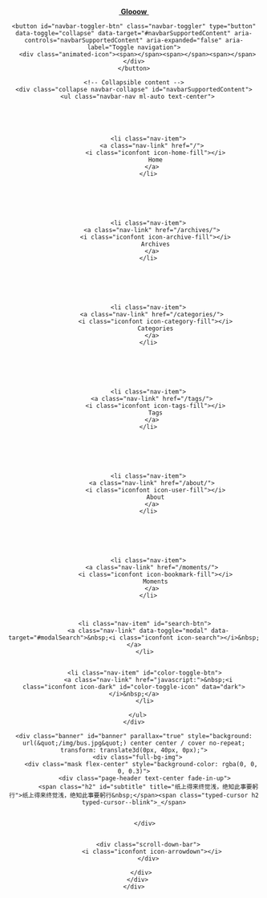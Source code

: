 <head>
  <meta charset="UTF-8">
  <link rel="apple-touch-icon" sizes="76x76" href="C:\Users\Gu\Pictures\Camera Roll\1.jpg">
  <link rel="icon" type="image/png" href="C:\Users\Gu\Pictures\Camera Roll\1.jpg">
  <meta name="viewport" content="width=device-width, initial-scale=1.0, maximum-scale=1.0, user-scalable=no, shrink-to-fit=no">
  <meta http-equiv="x-ua-compatible" content="ie=edge">
  
  <meta name="theme-color" content="#2f4154">
  <meta name="description" content="">
  <meta name="author" content="Galaxy">
  <meta name="keywords" content="">
  <title>爱在西元前</title>

  <link rel="stylesheet" href="https://cdn.jsdelivr.net/npm/bootstrap@4.5.3/dist/css/bootstrap.min.css">


  <link rel="stylesheet" href="https://cdn.jsdelivr.net/npm/bootstrap@4.5.3/dist/css/bootstrap.min.css">
  <!-- 主题依赖的图标库，不要自行修改 -->

<link rel="stylesheet" href="//at.alicdn.com/t/font_1749284_ba1fz6golrf.css">



<link rel="stylesheet" href="//at.alicdn.com/t/font_1736178_kmeydafke9r.css">


<link rel="stylesheet" href="/css/main.css">

<!-- 自定义样式保持在最底部 -->


  <script id="fluid-configs">
    var Fluid = window.Fluid || {};
    var CONFIG = {"hostname":"example.com","root":"/","version":"1.8.7","typing":{"enable":true,"typeSpeed":70,"cursorChar":"_","loop":false},"anchorjs":{"enable":true,"element":"h1,h2,h3,h4,h5,h6","placement":"right","visible":"hover","icon":""},"progressbar":{"enable":true,"height_px":3,"color":"#29d","options":{"showSpinner":false,"trickleSpeed":100}},"copy_btn":true,"image_zoom":{"enable":true},"toc":{"enable":true,"headingSelector":"h1,h2,h3,h4,h5,h6","collapseDepth":0},"lazyload":{"enable":true,"onlypost":false},"web_analytics":{"enable":false,"baidu":null,"google":null,"gtag":null,"tencent":{"sid":null,"cid":null},"woyaola":null,"cnzz":null,"leancloud":{"app_id":null,"app_key":null,"server_url":null}}};
  </script>
  <script src="/js/utils.js"></script>
  <script src="/js/color-schema.js"></script>
<meta name="generator" content="Hexo 5.3.0"><script type="text/javascript" defer="" src="//busuanzi.ibruce.info/busuanzi?jsonpCallback=BusuanziCallback_657343534925" referrerpolicy="no-referrer-when-downgrade"></script></head>


<body>
  <header style="height: 100vh;">
    <nav id="navbar" class="navbar fixed-top navbar-expand-lg scrolling-navbar top-nav-collapse">
  <div class="container">
    <a class="navbar-brand" href="/">&nbsp;<strong>Glooow</strong>&nbsp;</a>

    <button id="navbar-toggler-btn" class="navbar-toggler" type="button" data-toggle="collapse" data-target="#navbarSupportedContent" aria-controls="navbarSupportedContent" aria-expanded="false" aria-label="Toggle navigation">
      <div class="animated-icon"><span></span><span></span><span></span></div>
    </button>

    <!-- Collapsible content -->
    <div class="collapse navbar-collapse" id="navbarSupportedContent">
      <ul class="navbar-nav ml-auto text-center">
                
          
          
          
          
            <li class="nav-item">
              <a class="nav-link" href="/">
                <i class="iconfont icon-home-fill"></i>
                Home
              </a>
            </li>
          
        
          
          
          
          
            <li class="nav-item">
              <a class="nav-link" href="/archives/">
                <i class="iconfont icon-archive-fill"></i>
                Archives
              </a>
            </li>
          
        
          
          
          
          
            <li class="nav-item">
              <a class="nav-link" href="/categories/">
                <i class="iconfont icon-category-fill"></i>
                Categories
              </a>
            </li>
          
        
          
          
          
          
            <li class="nav-item">
              <a class="nav-link" href="/tags/">
                <i class="iconfont icon-tags-fill"></i>
                Tags
              </a>
            </li>
          
        
          
          
          
          
            <li class="nav-item">
              <a class="nav-link" href="/about/">
                <i class="iconfont icon-user-fill"></i>
                About
              </a>
            </li>
          
        
          
          
          
          
            <li class="nav-item">
              <a class="nav-link" href="/moments/">
                <i class="iconfont icon-bookmark-fill"></i>
                Moments
              </a>
            </li>
          
        
        
          <li class="nav-item" id="search-btn">
            <a class="nav-link" data-toggle="modal" data-target="#modalSearch">&nbsp;<i class="iconfont icon-search"></i>&nbsp;</a>
          </li>
        
        
          <li class="nav-item" id="color-toggle-btn">
            <a class="nav-link" href="javascript:">&nbsp;<i class="iconfont icon-dark" id="color-toggle-icon" data="dark"></i>&nbsp;</a>
          </li>
        
      </ul>
    </div>
  </div>
</nav>

    <div class="banner" id="banner" parallax="true" style="background: url(&quot;/img/bus.jpg&quot;) center center / cover no-repeat; transform: translate3d(0px, 40px, 0px);">
      <div class="full-bg-img">
        <div class="mask flex-center" style="background-color: rgba(0, 0, 0, 0.3)">
          <div class="page-header text-center fade-in-up">
            <span class="h2" id="subtitle" title="纸上得来终觉浅，绝知此事要躬行">纸上得来终觉浅，绝知此事要躬行&nbsp;</span><span class="typed-cursor h2 typed-cursor--blink">_</span>

            
          </div>

          
            <div class="scroll-down-bar">
              <i class="iconfont icon-arrowdown"></i>
            </div>
          
        </div>
      </div>
    </div>
  </header>

  <main>
    
      <div class="container nopadding-x-md">
        <div class="py-5" id="board" style="margin-top:0">
          
          <div class="container">
            <div class="row">
              <div class="col-12 col-md-10 m-auto">
                


  <div class="row mx-auto index-card">
    
     </main>

  <footer class="text-center mt-5 py-3">
  <div class="footer-content">
     <a href="https://hexo.io" target="_blank" rel="nofollow noopener"><span>Hexo</span></a> <i class="iconfont icon-love"></i> <a href="https://github.com/fluid-dev/hexo-theme-fluid" target="_blank" rel="nofollow noopener"><span>Fluid</span></a> 
  </div>
  
  <div class="statistics">
    
    

    
      
        <!-- 不蒜子统计PV -->
        <span id="busuanzi_container_site_pv" style="display: none">
            总访问量 
            <span id="busuanzi_value_site_pv"></span>
             次
          </span>
      
      
        <!-- 不蒜子统计UV -->
        <span id="busuanzi_container_site_uv" style="display: none">
            总访客数 
            <span id="busuanzi_value_site_uv"></span>
             人
          </span>
      
    
  </div>


  

  
</footer>

<!-- SCRIPTS -->

  <script src="https://cdn.jsdelivr.net/npm/nprogress@0.2.0/nprogress.min.js"></script>
  <link rel="stylesheet" href="https://cdn.jsdelivr.net/npm/nprogress@0.2.0/nprogress.min.css">

  <script>
    NProgress.configure({"showSpinner":false,"trickleSpeed":100})
    NProgress.start()
    window.addEventListener('load', function() {
      NProgress.done();
    })
  </script>


<script src="https://cdn.jsdelivr.net/npm/jquery@3.5.1/dist/jquery.min.js"></script>
<script src="https://cdn.jsdelivr.net/npm/bootstrap@4.5.3/dist/js/bootstrap.min.js"></script>
<script src="/js/debouncer.js"></script>
<script src="/js/events.js"></script>
<script src="/js/plugins.js"></script>

<!-- Plugins -->


  
    <script src="/js/lazyload.js"></script>
  



  









  <script defer="" src="https://cdn.jsdelivr.net/npm/clipboard@2.0.6/dist/clipboard.min.js"></script>



  <script defer="" src="https://busuanzi.ibruce.info/busuanzi/2.3/busuanzi.pure.mini.js"></script>




  <script src="https://cdn.jsdelivr.net/npm/typed.js@2.0.11/lib/typed.min.js"></script>
  <script>
    (function (window, document) {
      var typing = Fluid.plugins.typing;
      var title = document.getElementById('subtitle').title;
      
      typing(title)
      
    })(window, document);
  </script><style type="text/css" data-typed-js-css="true">
        .typed-cursor{
          opacity: 1;
        }
        .typed-cursor.typed-cursor--blink{
          animation: typedjsBlink 0.7s infinite;
          -webkit-animation: typedjsBlink 0.7s infinite;
                  animation: typedjsBlink 0.7s infinite;
        }
        @keyframes typedjsBlink{
          50% { opacity: 0.0; }
        }
        @-webkit-keyframes typedjsBlink{
          0% { opacity: 1; }
          50% { opacity: 0.0; }
          100% { opacity: 1; }
        }
      </style>



  <script src="/js/local-search.js"></script>
  <script>
    (function () {
      var path = "/local-search.xml";
      var inputArea = document.querySelector("#local-search-input");
      inputArea.onclick = function () {
        searchFunc(path, 'local-search-input', 'local-search-result');
        this.onclick = null
      }
    })()
  </script>















<!-- 主题的启动项 保持在最底部 -->
<script src="/js/boot.js"></script>





</body></html>


